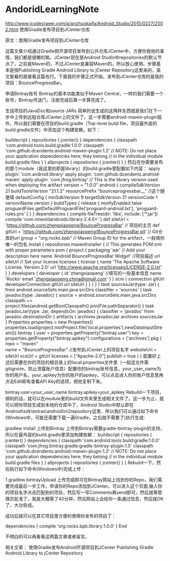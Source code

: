 # AndoridLearningNote
http://www.jcodecraeer.com/a/anzhuokaifa/Android_Studio/2015/0227/2502.html
使用Gradle发布项目到JCenter仓库

原文：使用Gradle发布项目到JCenter仓库 

这篇文章介绍通过Gradle把开源项目发布到公共仓库JCenter中，方便你我他的事情，我们都是很懒的嘛。JCenter现在是Android Studio中repositories的默认节点了，之前是Maven的，不过JCenter是兼容Maven的，所以放心使用。步骤基本是按Publishing Gradle Android Library to jCenter Repository这里来的，英文能看的直接看这篇也行。下面我的步骤正式开始，发布到JCenter仓库的是我的项目：BounceProgressBar。

申请Bintray账号
Bintray的基本功能类似于Maven Central，一样的我们需要一个账号，Bintray传送门，注册完成后第一步算完成了。

生成项目的JavaDoc和source JARs
简单的说生成的这两样东西就是我们在下一步中上传到远程仓库JCenter上的文件了。这一步需要android-maven-plugin插件，所以我们需要在项目的build.gradle（Top-level build file，项目最外层的build.gradle文件）中添加这个构建依赖，如下：


buildscript {
    repositories {
        jcenter()
    }
    dependencies {
        classpath 'com.android.tools.build:gradle:1.0.0'
        classpath 'com.github.dcendents:android-maven-plugin:1.2'
        // NOTE: Do not place your application dependencies here; they belong
        // in the individual module build.gradle files
    }
}
allprojects {
    repositories {
        jcenter()
    }
}
然后在你需要发布的那个module（我这里的即是library）的build.gradle里配置如下内容：
apply plugin: 'com.android.library'
apply plugin: 'com.github.dcendents.android-maven'
apply plugin: 'com.jfrog.bintray'
// This is the library version used when deploying the artifact
version = "1.0.0"
android {
    compileSdkVersion 21
    buildToolsVersion "21.1.2"
    resourcePrefix "bounceprogressbar__"    //这个随便填
    defaultConfig {
        minSdkVersion 9
        targetSdkVersion 21
        versionCode 1
        versionName version
    }
    buildTypes {
        release {
            minifyEnabled false
            proguardFiles getDefaultProguardFile('proguard-android.txt'), 'proguard-rules.pro'
        }
    }
}
dependencies {
    compile fileTree(dir: 'libs', include: ['*.jar'])
    compile 'com.nineoldandroids:library:2.4.0+'
}
def siteUrl = 'https://github.com/zhengxiaopeng/BounceProgressBar' // 项目的主页
def gitUrl = 'https://github.com/zhengxiaopeng/BounceProgressBar.git' // Git仓库的url
group = "org.rocko.bpb" // Maven Group ID for the artifact，一般填你唯一的包名
install {
    repositories.mavenInstaller {
        // This generates POM.xml with proper parameters
        pom {
        project {
        packaging 'aar'
        // Add your description here
        name 'Android BounceProgressBar Widget' //项目描述
        url siteUrl
        // Set your license
        licenses {
            license {
            name 'The Apache Software License, Version 2.0'
            url 'http://www.apache.org/licenses/LICENSE-2.0.txt'
            }
        }
        developers {
        developer {
        id 'zhengxiaopeng'    //填写的一些基本信息
        name 'Rocko'
        email 'zhengxiaopeng.china@gmail.com'
        }
        }
        scm {
        connection gitUrl
        developerConnection gitUrl
        url siteUrl
        }
        }
        }
    }
}
task sourcesJar(type: Jar) {
    from android.sourceSets.main.java.srcDirs
    classifier = 'sources'
}
task javadoc(type: Javadoc) {
    source = android.sourceSets.main.java.srcDirs
    classpath += project.files(android.getBootClasspath().join(File.pathSeparator))
}
task javadocJar(type: Jar, dependsOn: javadoc) {
    classifier = 'javadoc'
    from javadoc.destinationDir
}
artifacts {
    archives javadocJar
    archives sourcesJar
}
Properties properties = new Properties()
properties.load(project.rootProject.file('local.properties').newDataInputStream())
bintray {
    user = properties.getProperty("bintray.user")
    key = properties.getProperty("bintray.apikey")
    configurations = ['archives']
    pkg {
        repo = "maven"    
        name = "BounceProgressBar"    //发布到JCenter上的项目名字
        websiteUrl = siteUrl
        vcsUrl = gitUrl
        licenses = ["Apache-2.0"]
        publish = true
    }
}
配置好上述后需要在你的项目的根目录上的local.properties文件里（一般这文件需gitignore，防止泄露账户信息）配置你的bintray账号信息，your_user_name为你的用户名，your_apikey为你的账户的apikey，可以点击进入你的账户信息里再点击Edit即有查看API Key的选项，把他复制下来。

bintray.user=your_user_name
bintray.apikey=your_apikey
Rebuild一下项目，顺利的话，就可以在module里的build文件夹里生成相关文件了。这一步为止，就可以把你项目生成到本地的仓库中了，Android Studio中默认即在Android\sdk\extras\android\m2repository这里，所以我们可以通过如下命令(Windows中，可能还需要下载一遍Gradle，之后就不需要了)执行生成:

gradlew install
上传到Bintray
上传到Bintray需要gradle-bintray-plugin的支持，所以在最外层的build.gradle里添加构建依赖：
buildscript {
    repositories {
        jcenter()
    }
    dependencies {
        classpath 'com.android.tools.build:gradle:1.0.0'
        classpath 'com.jfrog.bintray.gradle:gradle-bintray-plugin:1.0'
        classpath 'com.github.dcendents:android-maven-plugin:1.2'
        // NOTE: Do not place your application dependencies here; they belong
        // in the individual module build.gradle files
    }
}
allprojects {
    repositories {
        jcenter()
    }
}
Rebuild一下，然后执行如下命令(Windows中)完成上传：

1
gradlew bintrayUpload
上传完成即可在Bintray网站上找到你的Repo，我们需要完成最后一步工作，申请你的Repo添加到JCenter。可以进入这个页面,输入你的项目名字点击匹配到的项目，然后写一写Comments再send即可，然后就等管理员批准了，我是大概等了40分钟，然后网站上会给你一条通过信息，然后就OK了，大功告成。



成功后就可以在其它项目里方便的使用你发布的项目了：

dependencies {
    compile 'org.rocko.bpb:library:1.0.0'
}
End


不明白的可以再看看这两篇文章或者留言。

相关文章：
使用Gradle发布Android开源项目到JCenter
Publishing Gradle Android Library to jCenter Repository
